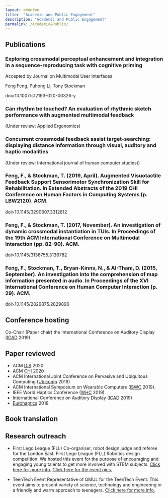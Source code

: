 ```yaml
---
layout: aboutme
title:  "Academic and Public Engagement"
description: "Academic and Public Engagement"
permalink: /Acedemic&Public/
---
```


## Publications
<h3>Exploring crossmodal perceptual enhancement and integration in a sequence-reproducing task with cognitive priming </h3>
<p>Accepted by Journal on Multimodal User Interfaces</p>
<p>Feng Feng, Puhong Li, Tony Stockman</p>
<p>doi>10.1007/s12193-020-00326-y</p>

<h3>Can rhythm be touched? An evaluation of rhythmic sketch performance with augmented multimodal feedback </h3>
(Under review: Applied Ergonomics)

<h3>Concurrent crossmodal feedback assist target-searching: displaying distance information through visual, auditory and haptic modalities  </h3>
(Under review: International journal of human computer studies))

<h3>Feng, F., & Stockman, T. (2019, April). Augmented Visuotactile Feedback Support Sensorimotor Synchronization Skill for Rehabilitation. In Extended Abstracts of the 2019 CHI Conference on Human Factors in Computing Systems (p. LBW2120). ACM.</h3>
doi>10.1145/3290607.3312812

<h3>Feng, F., & Stockman, T. (2017, November). An investigation of dynamic crossmodal instantiation in TUIs. In Proceedings of the 19th ACM International Conference on Multimodal Interaction (pp. 82-90). ACM.</h3>
doi>10.1145/3136755.3136782 

<h3>Feng, F., Stockman, T., Bryan-Kinns, N., & AI-Thani, D. (2015, September). An investigation into the comprehension of map information presented in audio. In Proceedings of the XVI International Conference on Human Computer Interaction (p. 29). ACM.</h3>
doi>10.1145/2829875.2829896

## Conference hosting
Co-Chair (Paper chair) the International Conference on Auditory Display ([ICAD] 2019)

## Paper reviewed

- ACM [DIS] 2020
- ACM [CHI] 2020
- ACM International Joint Conference on Pervasive and Ubiquitous Computing ([Ubicomp] 2019)
- ACM International Symposium on Wearable Computers ([ISWC] 2019).
- IEEE World Haptics Conference ([WHC] 2019)
- International Conference on Auditory Display ([ICAD] 2019)
- [Eurohaptics] 2018

[CHI]:https://dis.acm.org/2020/
[DIS]:https://chi2020.acm.org
[Ubicomp]: http://ubicomp.org/ubicomp2019/
[ISWC]: http://iswc.net/iswc19/
[WHC]: http://www.worldhaptics2019.org
[Eurohaptics]: https://eurohaptics2018.org
[ICAD]: https://icad2019.icad.org

## Book translation

## Research outreach
 - First Lego League (FLL)
Co-organiser, robot design judge and referee for the London East, First Lego League (FLL) Robotics design competition. We hosted this event for the purpose of encouraging and engaging young talents to get more involved with STEM subjects. [Click here for more info.](https://firstlegoleague.theiet.org) 
[Click here for the event pics.](https://www.flickr.com/photos/eecs_qmul/albums/72157703849093212)

 - TeenTech Event
Representative of QMUL for the TeenTech Event: This event aims to present variety of science, technology and engineering in a friendly and warm approach to teenagers. [Click here for more info.](https://www.teentech.com/teentech-events/)

<!-- <a href="#" class="btn btn-default">Back to top</a> -->
